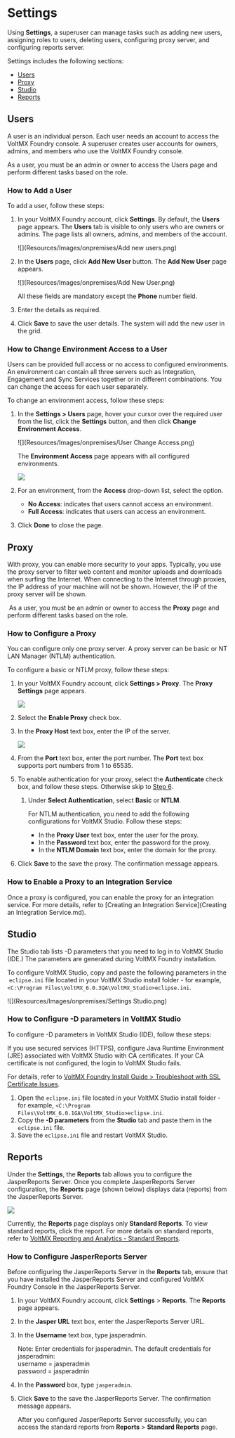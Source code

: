 ﻿  

Settings
========

Using **Settings**, a superuser can manage tasks such as adding new users, assigning roles to users, deleting users, configuring proxy server, and configuring reports server.

Settings includes the following sections:

*   [Users](#users)
*   [Proxy](#proxy)
*   [Studio](#studio)
*   [Reports](Settings.md#Reports)

Users
-----

A user is an individual person. Each user needs an account to access the VoltMX Foundry console. A superuser creates user accounts for owners, admins, and members who use the VoltMX Foundry console.

As a user, you must be an admin or owner to access the Users page and perform different tasks based on the role.

### How to Add a User

To add a user, follow these steps:

1.  In your VoltMX Foundry account, click **Settings**. By default, the **Users** page appears. The **Users** tab is visible to only users who are owners or admins. The page lists all owners, admins, and members of the account.
    
    ![](Resources/Images/onpremises/Add new users.png)
    
2.  In the **Users** page, click **Add New User** button. The **Add New User** page appears.
    
    ![](Resources/Images/onpremises/Add New User.png)
    
    All these fields are mandatory except the **Phone** number field.
    
3.  Enter the details as required.
4.  Click **Save** to save the user details. The system will add the new user in the grid.

### How to Change Environment Access to a User

Users can be provided full access or no access to configured environments. An environment can contain all three servers such as Integration, Engagement and Sync Services together or in different combinations. You can change the access for each user separately.

To change an environment access, follow these steps:

1.  In the **Settings > Users** page, hover your cursor over the required user from the list, click the **Settings** button, and then click **Change Environment Access**.
    
    ![](Resources/Images/onpremises/User Change Access.png)
    
    The **Environment Access** page appears with all configured environments.
    
    ![](Resources/Images/onpremises/EnvironmentAccess.png)
    
2.  For an environment, from the **Access** drop-down list, select the option.
    *   **No Access**: indicates that users cannot access an environment.
    *   **Full Access**: indicates that users can access an environment.
3.  Click **Done** to close the page.

Proxy
-----

With proxy, you can enable more security to your apps. Typically, you use the proxy server to filter web content and monitor uploads and downloads when surfing the Internet. When connecting to the Internet through proxies, the IP address of your machine will not be shown. However, the IP of the proxy server will be shown.

 As a user, you must be an admin or owner to access the **Proxy** page and perform different tasks based on the role.

### How to Configure a Proxy

You can configure only one proxy server. A proxy server can be basic or NT LAN Manager (NTLM) authentication.

To configure a basic or NTLM proxy, follow these steps:

1.  In your VoltMX Foundry account, click **Settings > Proxy**. The **Proxy Settings** page appears.
    
    ![](Resources/Images/onpremises/ProxySettings.png)
    
2.  Select the **Enable Proxy** check box.
3.  In the **Proxy Host** text box, enter the IP of the server.
    
    ![](Resources/Images/onpremises/Proxy1.png)
    
4.  From the **Port** text box, enter the port number. The **Port** text box supports port numbers from 1 to 65535.
5.  To enable authentication for your proxy, select the **Authenticate** check box, and follow these steps. Otherwise skip to [Step 6](#Step6Proxy).
    1.  Under **Select Authentication**, select **Basic** or **NTLM**.
        
        For NTLM authentication, you need to add the following configurations for VoltMX Studio. Follow these steps:
        
        *   In the **Proxy User** text box, enter the user for the proxy.
        *   In the **Password** text box, enter the password for the proxy.
        *   In the **NTLM Domain** text box, enter the domain for the proxy.
6.  Click **Save** to the save the proxy. The confirmation message appears.

### How to Enable a Proxy to an Integration Service

Once a proxy is configured, you can enable the proxy for an integration service. For more details, refer to [Creating an Integration Service](Creating an Integration Service.md).

Studio
------

The Studio tab lists -D parameters that you need to log in to VoltMX Studio (IDE.) The parameters are generated during VoltMX Foundry installation.

To configure VoltMX Studio, copy and paste the following parameters in the  `eclipse.ini` file located in your VoltMX Studio install folder - for example, `<C:\Program Files\VoltMX_6.0.3QA\VoltMX_Studio>eclipse.ini`.

![](Resources/Images/onpremises/Settings Studio.png)

### How to Configure -D parameters in VoltMX Studio

To configure -D parameters in VoltMX Studio (IDE), follow these steps:

If you use secured services (HTTPS), configure Java Runtime Environment (JRE) associated with VoltMX Studio with CA certificates. If your CA certificate is not configured, the login to VoltMX Studio fails.  
  
For details, refer to [VoltMX Foundry Install Guide > Troubleshoot with SSL Certificate Issues](http://opensource.voltmxtechsw.com/volt-mx-docs/voltmxlibrary/voltmxfoundry/voltmx_foundry_windows_install_guide/Default.html#Post-Installation_Tasks.md#Service_Provider's_Certificate_Issues?TocPath=Post-Installation_Tasks|Configuring_Secure_Sockets_Layer_(SSL)_Certificate|_____0).

1.  Open the `eclipse.ini` file located in your VoltMX Studio install folder - for example, `<C:\Program Files\VoltMX_6.0.1GA\VoltMX_Studio>eclipse.ini`.
2.  Copy the **\-D parameters** from the **Studio** tab and paste them in the `eclipse.ini` file.
3.  Save the `eclipse.ini` file and restart VoltMX Studio.

Reports
-------

Under the **Settings**, the **Reports** tab allows you to configure the JasperReports Server. Once you complete JasperReports Server configuration, the **Reports** page (shown below) displays data (reports) from the JasperReports Server.

![](Resources/Images/onpremises/Reports-StandardReports.png)

Currently, the **Reports** page displays only **Standard Reports**. To view standard reports, click the report. For more details on standard reports, refer to [VoltMX Reporting and Analytics - Standard Reports](http://opensource.voltmxtechsw.com/volt-mx-docs/voltmxlibrary#../Subsystems/VoltMX_Analytics_Standard_Reports_Guide/Content/Homepage.html?TocPath=VoltMX_Foundry|Reporting_and_Analytics|VoltMX_Analytics_Standard_Reports_Guide|_____1).

### How to Configure JasperReports Server

Before configuring the JasperReports Server in the **Reports** tab, ensure that you have installed the JasperReports Server and configured VoltMX Foundry Console in the JasperReports Server.

1.  In your VoltMX Foundry account, click **Settings** > **Reports**. The **Reports** page appears.
2.  In the **Jasper URL** text box, enter the JasperReports Server URL.
3.  In the **Username** text box, type jasperadmin.
    
    Note: Enter credentials for jasperadmin. The default credentials for jasperadmin:  
    username = jasperadmin  
    password = jasperadmin
    
4.  In the **Password** box, type `jasperadmin`.
5.  Click **Save** to the save the JasperReports Server. The confirmation message appears.
    
    After you configured JasperReports Server successfully, you can access the standard reports from **Reports** > **Standard Reports** page.

